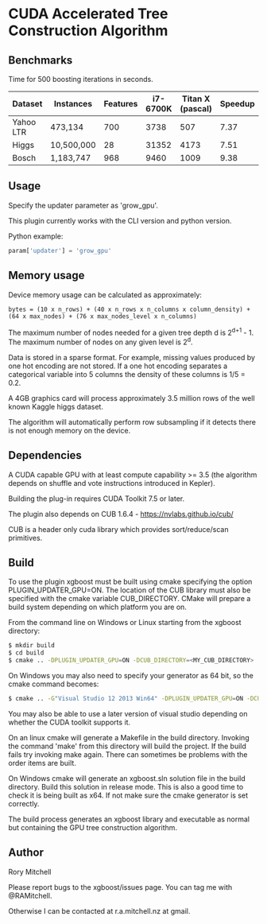 # CUDA Accelerated Tree Construction Algorithm

## Benchmarks

Time for 500 boosting iterations in seconds. 

Dataset | Instances | Features | i7-6700K | Titan X (pascal) | Speedup
--- | --- | --- | --- | --- | --- 
Yahoo LTR | 473,134 | 700 | 3738 | 507 | 7.37
Higgs | 10,500,000 | 28 | 31352 | 4173 | 7.51
Bosch | 1,183,747 | 968 | 9460 | 1009 | 9.38


## Usage
Specify the updater parameter as 'grow_gpu'. 

This plugin currently works with the CLI version and python version.

Python example:
```python
param['updater'] = 'grow_gpu'
```

## Memory usage
Device memory usage can be calculated as approximately:
```
bytes = (10 x n_rows) + (40 x n_rows x n_columns x column_density) + (64 x max_nodes) + (76 x max_nodes_level x n_columns)
```
The maximum number of nodes needed for a given tree depth d is 2<sup>d+1</sup> - 1. The maximum number of nodes on any given level is 2<sup>d</sup>.

Data is stored in a sparse format. For example, missing values produced by one hot encoding are not stored. If a one hot encoding separates a categorical variable into 5 columns the density of these columns is 1/5 = 0.2.

A 4GB graphics card will process approximately 3.5 million rows of the well known Kaggle higgs dataset.

The algorithm will automatically perform row subsampling if it detects there is not enough memory on the device.

## Dependencies
A CUDA capable GPU with at least compute capability >= 3.5 (the algorithm depends on shuffle and vote instructions introduced in Kepler).

Building the plug-in requires CUDA Toolkit 7.5 or later.

The plugin also depends on CUB 1.6.4 - https://nvlabs.github.io/cub/

CUB is a header only cuda library which provides sort/reduce/scan primitives.


## Build
To use the plugin xgboost must be built using cmake specifying the option PLUGIN_UPDATER_GPU=ON. The location of the CUB library must also be specified with the cmake variable CUB_DIRECTORY. CMake will prepare a build system depending on which platform you are on.

From the command line on Windows or Linux starting from the xgboost directory:

```bash
$ mkdir build
$ cd build
$ cmake .. -DPLUGIN_UPDATER_GPU=ON -DCUB_DIRECTORY=<MY_CUB_DIRECTORY>
```

On Windows you may also need to specify your generator as 64 bit, so the cmake command becomes:
```bash
$ cmake .. -G"Visual Studio 12 2013 Win64" -DPLUGIN_UPDATER_GPU=ON -DCUB_DIRECTORY=<MY_CUB_DIRECTORY>
```
You may also  be able to use a later version of visual studio depending on whether the CUDA toolkit supports it.

On an linux cmake will generate a Makefile in the build directory. Invoking the command 'make' from this directory will build the project. If the build fails try invoking make again. There can sometimes be problems with the order items are built.

On Windows cmake will generate an xgboost.sln solution file in the build directory. Build this solution in release mode. This is also a good time to check it is being built as x64. If not make sure the cmake generator is set correctly.

The build process generates an xgboost library and executable as normal but containing the GPU tree construction algorithm.

## Author
Rory Mitchell 

Please report bugs to the xgboost/issues page. You can tag me with @RAMitchell.

Otherwise I can be contacted at r.a.mitchell.nz at gmail.


